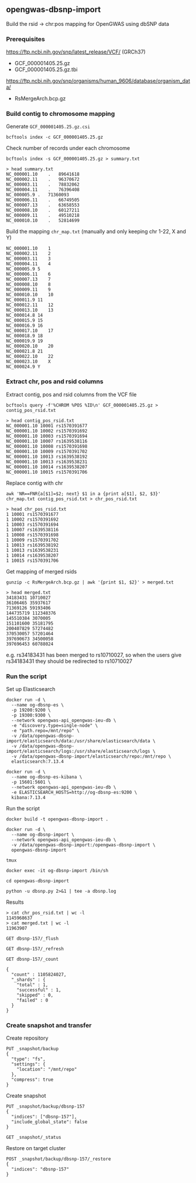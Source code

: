 ## opengwas-dbsnp-import
Build the rsid -> chr:pos mapping for OpenGWAS using dbSNP data

### Prerequisites

https://ftp.ncbi.nih.gov/snp/latest_release/VCF/ (GRCh37)
- GCF_000001405.25.gz
- GCF_000001405.25.gz.tbi

https://ftp.ncbi.nih.gov/snp/organisms/human_9606/database/organism_data/
- RsMergeArch.bcp.gz

### Build contig to chromosome mapping
Generate `GCF_000001405.25.gz.csi`
```shell
bcftools index -c GCF_000001405.25.gz
```

Check number of records under each chromosome
```shell
bcftools index -s GCF_000001405.25.gz > summary.txt
```

```shell
> head summary.txt
NC_000001.10	.	89641618
NC_000002.11	.	96370672
NC_000003.11	.	78832062
NC_000004.11	.	76396408
NC_000005.9	.	71360093
NC_000006.11	.	66749505
NC_000007.13	.	63658553
NC_000008.10	.	60127211
NC_000009.11	.	49510218
NC_000010.10	.	52814699
```

Build the mapping `chr_map.txt` (manually and only keeping chr 1-22, X and Y)

```
NC_000001.10	1
NC_000002.11	2
NC_000003.11	3
NC_000004.11	4
NC_000005.9	5
NC_000006.11	6
NC_000007.13	7
NC_000008.10	8
NC_000009.11	9
NC_000010.10	10
NC_000011.9	11
NC_000012.11	12
NC_000013.10	13
NC_000014.8	14
NC_000015.9	15
NC_000016.9	16
NC_000017.10	17
NC_000018.9	18
NC_000019.9	19
NC_000020.10	20
NC_000021.8	21
NC_000022.10	22
NC_000023.10	X
NC_000024.9	Y
```

### Extract chr, pos and rsid columns

Extract contig, pos and rsid columns from the VCF file
```shell
bcftools query -f'%CHROM %POS %ID\n' GCF_000001405.25.gz > contig_pos_rsid.txt
```

```shell
> head contig_pos_rsid.txt
NC_000001.10 10001 rs1570391677
NC_000001.10 10002 rs1570391692
NC_000001.10 10003 rs1570391694
NC_000001.10 10007 rs1639538116
NC_000001.10 10008 rs1570391698
NC_000001.10 10009 rs1570391702
NC_000001.10 10013 rs1639538192
NC_000001.10 10013 rs1639538231
NC_000001.10 10014 rs1639538207
NC_000001.10 10015 rs1570391706
```

Replace contig with chr

```shell
awk 'NR==FNR{a[$1]=$2; next} $1 in a {print a[$1], $2, $3}' chr_map.txt contig_pos_rsid.txt > chr_pos_rsid.txt
```

```shell
> head chr_pos_rsid.txt
1 10001 rs1570391677
1 10002 rs1570391692
1 10003 rs1570391694
1 10007 rs1639538116
1 10008 rs1570391698
1 10009 rs1570391702
1 10013 rs1639538192
1 10013 rs1639538231
1 10014 rs1639538207
1 10015 rs1570391706
```

Get mapping of merged rsids

```shell
gunzip -c RsMergeArch.bcp.gz | awk '{print $1, $2}' > merged.txt
```

```shell
> head merged.txt
34183431 10710027
36106465 35937617
71369126 59193406
144735719 112348376
145510384 3070005
151101600 35181795
200407829 57274482
370530057 57201464
397690673 34500058
397696453 60788024
```

e.g. rs34183431 has been merged to rs10710027, so when the users give rs34183431 they should be redirected to rs10710027

### Run the script

Set up Elasticsearch
```shell
docker run -d \
  --name og-dbsnp-es \
  -p 19200:9200 \
  -p 19300:9300 \
  --network opengwas-api_opengwas-ieu-db \
  -e "discovery.type=single-node" \
  -e "path.repo=/mnt/repo" \
  -v /data/opengwas-dbsnp-import/elasticsearch/data:/usr/share/elasticsearch/data \
  -v /data/opengwas-dbsnp-import/elasticsearch/logs:/usr/share/elasticsearch/logs \
  -v /data/opengwas-dbsnp-import/elasticsearch/repo:/mnt/repo \
  elasticsearch:7.13.4
  
docker run -d \
  --name og-dbsnp-es-kibana \
  -p 15601:5601 \
  --network opengwas-api_opengwas-ieu-db \
  -e ELASTICSEARCH_HOSTS=http://og-dbsnp-es:9200 \
  kibana:7.13.4
```

Run the script
```shell
docker build -t opengwas-dbsnp-import .

docker run -d \
  --name og-dbsnp-import \
  --network opengwas-api_opengwas-ieu-db \
  -v /data/opengwas-dbsnp-import:/opengwas-dbsnp-import \
  opengwas-dbsnp-import

tmux

docker exec -it og-dbsnp-import /bin/sh

cd opengwas-dbsnp-import

python -u dbsnp.py 2>&1 | tee -a dbsnp.log
```


Results

```shell
> cat chr_pos_rsid.txt | wc -l
1145968637
> cat merged.txt | wc -l
11963907
```

```http request
GET dbsnp-157/_flush

GET dbsnp-157/_refresh

GET dbsnp-157/_count
```
```
{
  "count" : 1105824027,
  "_shards" : {
    "total" : 1,
    "successful" : 1,
    "skipped" : 0,
    "failed" : 0
  }
}
```

### Create snapshot and transfer

Create repository
```http request
PUT _snapshot/backup
{
  "type": "fs",
  "settings": {
    "location": "/mnt/repo"
  },
  "compress": true
}
```

Create snapshot
```http request
PUT _snapshot/backup/dbsnp-157
{
  "indices": ["dbsnp-157"],
  "include_global_state": false
}

GET _snapshot/_status
```

Restore on target cluster
```http request
POST _snapshot/backup/dbsnp-157/_restore
{
  "indices": "dbsnp-157"
}
```